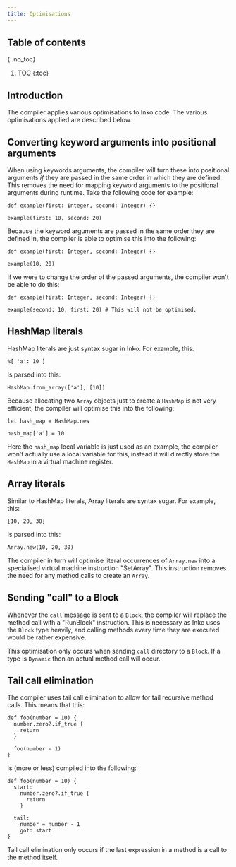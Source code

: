 ```yaml
---
title: Optimisations
---
```

<!-- vale off -->

## Table of contents
{:.no_toc}

1. TOC
{:toc}

## Introduction

The compiler applies various optimisations to Inko code. The various
optimisations applied are described below.

## Converting keyword arguments into positional arguments

When using keywords arguments, the compiler will turn these into positional
arguments _if_ they are passed in the same order in which they are defined. This
removes the need for mapping keyword arguments to the positional arguments
during runtime. Take the following code for example:

```inko
def example(first: Integer, second: Integer) {}

example(first: 10, second: 20)
```

Because the keyword arguments are passed in the same order they are defined in,
the compiler is able to optimise this into the following:

```inko
def example(first: Integer, second: Integer) {}

example(10, 20)
```

If we were to change the order of the passed arguments, the compiler won't be
able to do this:


```inko
def example(first: Integer, second: Integer) {}

example(second: 10, first: 20) # This will not be optimised.
```

## HashMap literals

HashMap literals are just syntax sugar in Inko. For example, this:

```inko
%[ 'a': 10 ]
```

Is parsed into this:

```inko
HashMap.from_array(['a'], [10])
```

Because allocating two `Array` objects just to create a `HashMap` is not very
efficient, the compiler will optimise this into the following:

```inko
let hash_map = HashMap.new

hash_map['a'] = 10
```

Here the `hash_map` local variable is just used as an example, the compiler
won't actually use a local variable for this, instead it will directly store the
`HashMap` in a virtual machine register.

## Array literals

Similar to HashMap literals, Array literals are syntax sugar. For example, this:

```inko
[10, 20, 30]
```

Is parsed into this:

```inko
Array.new(10, 20, 30)
```

The compiler in turn will optimise literal occurrences of `Array.new` into a
specialised virtual machine instruction "SetArray". This instruction removes the
need for any method calls to create an `Array`.

## Sending "call" to a Block

Whenever the `call` message is sent to a `Block`, the compiler will replace the
method call with a "RunBlock" instruction. This is necessary as Inko uses the
`Block` type heavily, and calling methods every time they are executed would be
rather expensive.

This optimisation only occurs when sending `call` directory to a `Block`. If a
type is `Dynamic` then an actual method call will occur.

## Tail call elimination

The compiler uses tail call elimination to allow for tail recursive method
calls. This means that this:

```inko
def foo(number = 10) {
  number.zero?.if_true {
    return
  }

  foo(number - 1)
}
```

Is (more or less) compiled into the following:

```inko
def foo(number = 10) {
  start:
    number.zero?.if_true {
      return
    }

  tail:
    number = number - 1
    goto start
}
```

Tail call elimination only occurs if the last expression in a method is a call
to the method itself.
